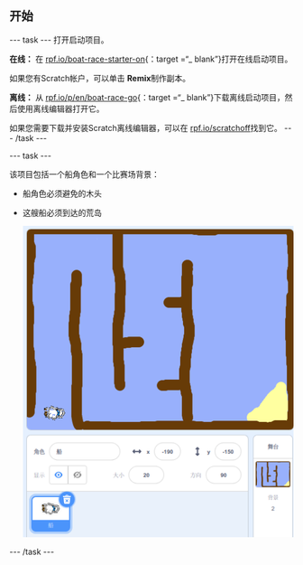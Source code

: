 ## 开始

\--- task \--- 打开启动项目。

**在线：** 在 [rpf.io/boat-race-starter-on](http://rpf.io/boat-race-starter-on){：target =“_ blank”}打开在线启动项目。

如果您有Scratch帐户，可以单击 **Remix**制作副本。

**离线：** 从 [rpf.io/p/en/boat-race-go](http://rpf.io/p/en/boat-race-go){：target =“_ blank”}下载离线启动项目，然后使用离线编辑器打开它。

如果您需要下载并安装Scratch离线编辑器，可以在 [rpf.io/scratchoff](http://rpf.io/scratchoff)找到它。 \--- /task \---

\--- task \---

该项目包括一个船角色和一个比赛场背景：

- 船角色必须避免的木头
- 这艘船必须到达的荒岛
    
    ![截屏](images/boat-starter.png)

\--- /task \---